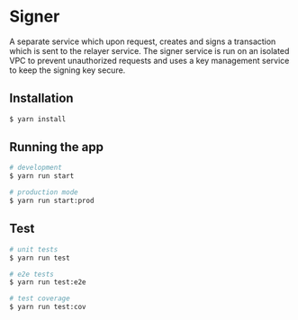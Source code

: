 # Signer

A separate service which upon request, creates and signs a transaction which is sent to the relayer service. The signer service is run on an isolated VPC to prevent unauthorized requests and uses a key management service to keep the signing key secure.

## Installation

```bash
$ yarn install
```

## Running the app

```bash
# development
$ yarn run start

# production mode
$ yarn run start:prod
```

## Test

```bash
# unit tests
$ yarn run test

# e2e tests
$ yarn run test:e2e

# test coverage
$ yarn run test:cov
```
